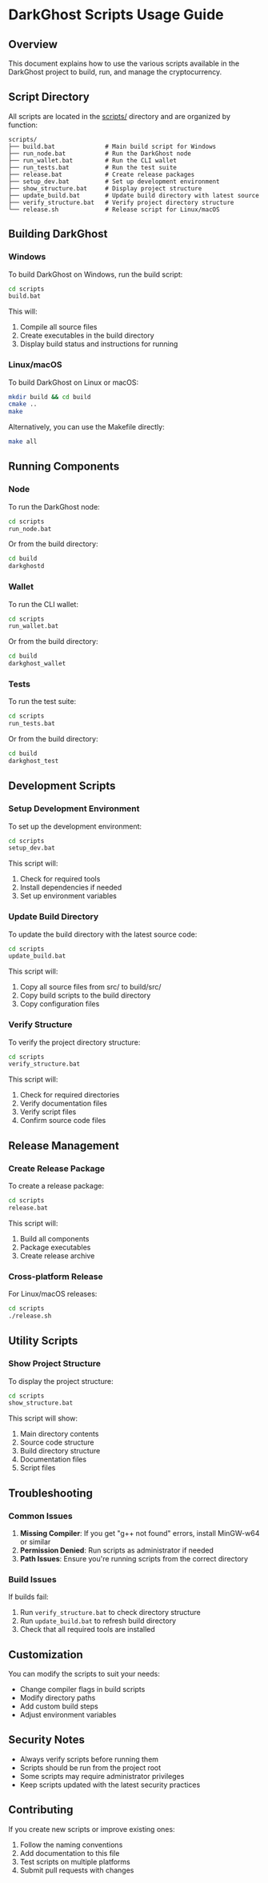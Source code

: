 # DarkGhost Scripts Usage Guide

## Overview

This document explains how to use the various scripts available in the DarkGhost project to build, run, and manage the cryptocurrency.

## Script Directory

All scripts are located in the [scripts/](../scripts/) directory and are organized by function:

```
scripts/
├── build.bat              # Main build script for Windows
├── run_node.bat           # Run the DarkGhost node
├── run_wallet.bat         # Run the CLI wallet
├── run_tests.bat          # Run the test suite
├── release.bat            # Create release packages
├── setup_dev.bat          # Set up development environment
├── show_structure.bat     # Display project structure
├── update_build.bat       # Update build directory with latest source
├── verify_structure.bat   # Verify project directory structure
└── release.sh             # Release script for Linux/macOS
```

## Building DarkGhost

### Windows

To build DarkGhost on Windows, run the build script:

```cmd
cd scripts
build.bat
```

This will:

1. Compile all source files
2. Create executables in the build directory
3. Display build status and instructions for running

### Linux/macOS

To build DarkGhost on Linux or macOS:

```bash
mkdir build && cd build
cmake ..
make
```

Alternatively, you can use the Makefile directly:

```bash
make all
```

## Running Components

### Node

To run the DarkGhost node:

```cmd
cd scripts
run_node.bat
```

Or from the build directory:

```cmd
cd build
darkghostd
```

### Wallet

To run the CLI wallet:

```cmd
cd scripts
run_wallet.bat
```

Or from the build directory:

```cmd
cd build
darkghost_wallet
```

### Tests

To run the test suite:

```cmd
cd scripts
run_tests.bat
```

Or from the build directory:

```cmd
cd build
darkghost_test
```

## Development Scripts

### Setup Development Environment

To set up the development environment:

```cmd
cd scripts
setup_dev.bat
```

This script will:

1. Check for required tools
2. Install dependencies if needed
3. Set up environment variables

### Update Build Directory

To update the build directory with the latest source code:

```cmd
cd scripts
update_build.bat
```

This script will:

1. Copy all source files from src/ to build/src/
2. Copy build scripts to the build directory
3. Copy configuration files

### Verify Structure

To verify the project directory structure:

```cmd
cd scripts
verify_structure.bat
```

This script will:

1. Check for required directories
2. Verify documentation files
3. Verify script files
4. Confirm source code files

## Release Management

### Create Release Package

To create a release package:

```cmd
cd scripts
release.bat
```

This script will:

1. Build all components
2. Package executables
3. Create release archive

### Cross-platform Release

For Linux/macOS releases:

```bash
cd scripts
./release.sh
```

## Utility Scripts

### Show Project Structure

To display the project structure:

```cmd
cd scripts
show_structure.bat
```

This script will show:

1. Main directory contents
2. Source code structure
3. Build directory structure
4. Documentation files
5. Script files

## Troubleshooting

### Common Issues

1. **Missing Compiler**: If you get "g++ not found" errors, install MinGW-w64 or similar
2. **Permission Denied**: Run scripts as administrator if needed
3. **Path Issues**: Ensure you're running scripts from the correct directory

### Build Issues

If builds fail:

1. Run `verify_structure.bat` to check directory structure
2. Run `update_build.bat` to refresh build directory
3. Check that all required tools are installed

## Customization

You can modify the scripts to suit your needs:

- Change compiler flags in build scripts
- Modify directory paths
- Add custom build steps
- Adjust environment variables

## Security Notes

- Always verify scripts before running them
- Scripts should be run from the project root
- Some scripts may require administrator privileges
- Keep scripts updated with the latest security practices

## Contributing

If you create new scripts or improve existing ones:

1. Follow the naming conventions
2. Add documentation to this file
3. Test scripts on multiple platforms
4. Submit pull requests with changes
